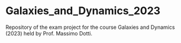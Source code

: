 # Galaxies_and_Dynamics_2023
Repository of the exam project for the course Galaxies and Dynamics (2023) held by Prof. Massimo Dotti.

